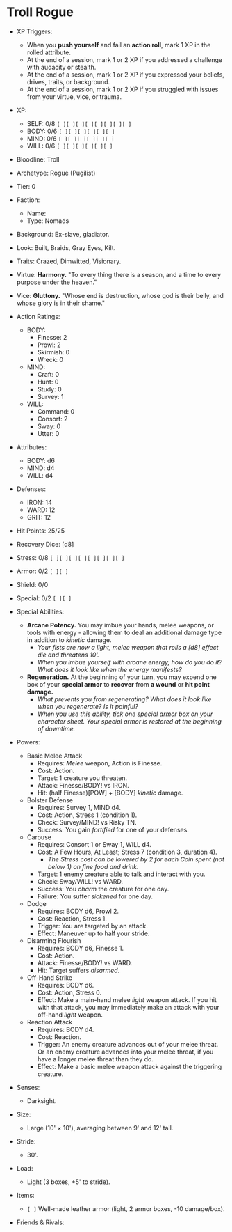# Troll Rogue

- XP Triggers:
    - When you **push yourself** and fail an **action roll**, mark 1 XP in the rolled attribute.
    - At the end of a session, mark 1 or 2 XP if you addressed a challenge with audacity or stealth.
    - At the end of a session, mark 1 or 2 XP if you expressed your beliefs, drives, traits, or background.
    - At the end of a session, mark 1 or 2 XP if you struggled with issues from your virtue, vice, or trauma.
- XP:
    - SELF: 0/8 `[ ][ ][ ][ ][ ][ ][ ][ ]`
    - BODY: 0/6 `[ ][ ][ ][ ][ ][ ]`
    - MIND: 0/6 `[ ][ ][ ][ ][ ][ ]`
    - WILL: 0/6 `[ ][ ][ ][ ][ ][ ]`

- Bloodline: Troll
- Archetype: Rogue (Pugilist)
- Tier: 0
- Faction:
    - Name:
    - Type: Nomads
- Background: Ex-slave, gladiator.
- Look: Built, Braids, Gray Eyes, Kilt.
- Traits: Crazed, Dimwitted, Visionary.
- Virtue: **Harmony.** "To every thing there is a season, and a time to every purpose under the heaven."
- Vice: **Gluttony.** "Whose end is destruction, whose god is their belly, and whose glory is in their shame."

- Action Ratings:
    - BODY:
        - Finesse: 2
        - Prowl: 2
        - Skirmish: 0
        - Wreck: 0
    - MIND:
        - Craft: 0
        - Hunt: 0
        - Study: 0
        - Survey: 1
    - WILL:
        - Command: 0
        - Consort: 2
        - Sway: 0
        - Utter: 0
- Attributes:
    - BODY: d6
    - MIND: d4
    - WILL: d4
- Defenses:
    - IRON: 14
    - WARD: 12
    - GRIT: 12

- Hit Points: 25/25
- Recovery Dice: [d8]
- Stress: 0/8 `[ ][ ][ ][ ][ ][ ][ ][ ]`
- Armor: 0/2 `[ ][ ]`
- Shield: 0/0
- Special: 0/2 `[ ][ ]`

- Special Abilities:
    - **Arcane Potency.** You may imbue your hands, melee weapons, or tools with energy - allowing them to deal an additional damage type in addition to *kinetic* damage.
        - *Your fists are now a light, melee weapon that rolls a [d8] effect die and threatens 10'.*
        - *When you imbue yourself with arcane energy, how do you do it? What does it look like when the energy manifests?*
    - **Regeneration.** At the beginning of your turn, you may expend one box of your **special armor** to **recover** from **a wound** or **hit point damage.**
        - *What prevents you from regenerating? What does it look like when you regenerate? Is it painful?*
        - *When you use this ability, tick one special armor box on your character sheet. Your special armor is restored at the beginning of downtime.*
- Powers:
    - Basic Melee Attack
        - Requires: *Melee* weapon, Action is Finesse.
        - Cost: Action.
        - Target: 1 creature you threaten.
        - Attack: Finesse/BODY! vs IRON.
        - Hit: (half Finesse)[POW] + [BODY] *kinetic* damage.
    - Bolster Defense
        - Requires: Survey 1, MIND d4.
        - Cost: Action, Stress 1 (condition 1).
        - Check: Survey/MIND! vs Risky TN.
        - Success: You gain *fortified* for one of your defenses.
    - Carouse
        - Requires: Consort 1 or Sway 1, WILL d4.
        - Cost: A Few Hours, At Least; Stress 7 (condition 3, duration 4).
            - *The Stress cost can be lowered by 2 for each Coin spent (not below 1) on fine food and drink.*
        - Target: 1 enemy creature able to talk and interact with you.
        - Check: Sway/WILL! vs WARD.
        - Success: You *charm* the creature for one day.
        - Failure: You suffer *sickened* for one day.
    - Dodge
        - Requires: BODY d6, Prowl 2.
        - Cost: Reaction, Stress 1.
        - Trigger: You are targeted by an attack.
        - Effect: Maneuver up to half your stride.
    - Disarming Flourish
        - Requires: BODY d6, Finesse 1.
        - Cost: Action.
        - Attack: Finesse/BODY! vs WARD.
        - Hit: Target suffers *disarmed*.
    - Off-Hand Strike
        - Requires: BODY d6.
        - Cost: Action, Stress 0.
        - Effect: Make a main-hand melee *light* weapon attack. If you hit with that attack, you may immediately make an attack with your off-hand *light* weapon.
    - Reaction Attack
        - Requires: BODY d4.
        - Cost: Reaction.
        - Trigger: An enemy creature advances out of your melee threat. Or an enemy creature advances into your melee threat, if you have a longer melee threat than they do.
        - Effect: Make a basic melee weapon attack against the triggering creature.
- Senses:
    - Darksight.
- Size:
    - Large (10' × 10'), averaging between 9' and 12' tall.
- Stride:
    - 30'.
- Load:
    - Light (3 boxes, +5' to stride).
- Items:
    - `[ ]` Well-made leather armor (light, 2 armor boxes, -10 damage/box).
- Friends & Rivals:
